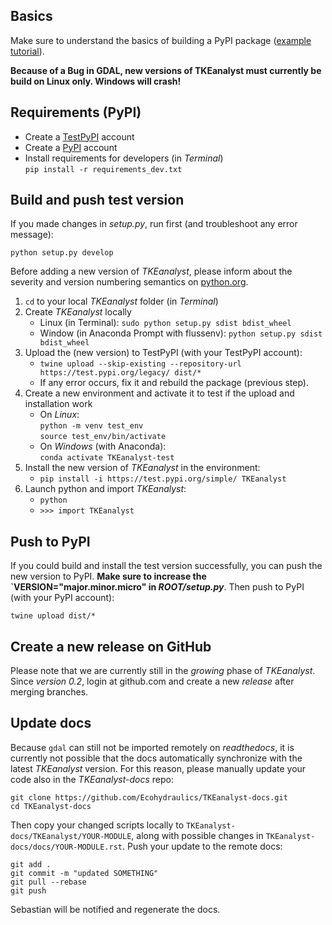 ## Basics

Make sure to understand the basics of building a PyPI package ([example tutorial](https://towardsdatascience.com/build-your-first-open-source-python-project-53471c9942a7)).

**Because of a Bug in GDAL, new versions of TKEanalyst must currently be build on Linux only. Windows will crash!**

## Requirements (PyPI)

* Create a [TestPyPI](https://test.pypi.org/) account
* Create a [PyPI](https://pypi.org/) account
* Install requirements for developers (in *Terminal*)</br>`pip install -r requirements_dev.txt`

## Build and push test version

If you made changes in *setup.py*, run first (and troubleshoot any error message):

```
python setup.py develop
```

Before adding a new version of *TKEanalyst*, please inform about the severity and version numbering semantics on [python.org](https://www.python.org/dev/peps/pep-0440/).

1. `cd` to your local *TKEanalyst* folder (in *Terminal*)
1. Create *TKEanalyst* locally 
	* Linux (in Terminal): `sudo python setup.py sdist bdist_wheel`
	* Window (in Anaconda Prompt with flussenv): `python setup.py sdist bdist_wheel`
1. Upload the (new version) to TestPyPI (with your TestPyPI account):
	* `twine upload --skip-existing --repository-url https://test.pypi.org/legacy/ dist/*`
	* If any error occurs, fix it and rebuild the package (previous step).
1. Create a new environment and activate it to test if the upload and installation work
    * On *Linux*:</br>`python -m venv test_env`</br>`source test_env/bin/activate`
    * On *Windows* (with Anaconda):</br>`conda activate TKEanalyst-test`
1. Install the new version of *TKEanalyst* in the environment:
	* `pip install -i https://test.pypi.org/simple/ TKEanalyst`
1. Launch python and import *TKEanalyst*:
	* `python`
	* `>>> import TKEanalyst`

## Push to PyPI

If you could build and install the test version successfully, you can push the new version to PyPI. **Make sure to increase the `VERSION="major.minor.micro" in *ROOT/setup.py***. Then push to PyPI (with your PyPI account):

`twine upload dist/*`

## Create a new release on GitHub

Please note that we are currently still in the *growing* phase of *TKEanalyst*. Since *version 0.2*, login at github.com and create a new *release* after merging branches.

## Update docs

Because `gdal` can still not be imported remotely on *readthedocs*, it is currently not possible that the docs automatically synchronize with the latest *TKEanalyst* version. For this reason, please manually update your code also in the *TKEanalyst-docs* repo:

```
git clone https://github.com/Ecohydraulics/TKEanalyst-docs.git
cd TKEanalyst-docs
```

Then copy your changed scripts locally to `TKEanalyst-docs/TKEanalyst/YOUR-MODULE`, along with possible changes in `TKEanalyst-docs/docs/YOUR-MODULE.rst`. Push your update to the remote docs:

```
git add .
git commit -m "updated SOMETHING"
git pull --rebase
git push
```

Sebastian will be notified and regenerate the docs.
